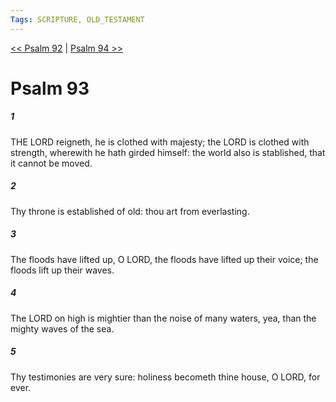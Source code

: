 ```yaml
---
Tags: SCRIPTURE, OLD_TESTAMENT
---
```


[<< Psalm 92](OLD_TESTAMENT/19_Psalms/Psalm_92.md) | [Psalm 94 >>](OLD_TESTAMENT/19_Psalms/Psalm_94.md)

# Psalm 93

##### 1

THE LORD reigneth, he is clothed with majesty; the LORD is clothed with strength, wherewith he hath girded himself: the world also is stablished, that it cannot be moved.

##### 2

Thy throne is established of old: thou art from everlasting.

##### 3

The floods have lifted up, O LORD, the floods have lifted up their voice; the floods lift up their waves.

##### 4

The LORD on high is mightier than the noise of many waters, yea, than the mighty waves of the sea.

##### 5

Thy testimonies are very sure: holiness becometh thine house, O LORD, for ever.
